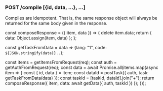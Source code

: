 ### POST /compile [{id, data, ...}, ...]

Compiles are idempotent. That is, the same response object will always be
returned for the same body given in the response.

const composeResponse = ({ item, data }) => {
  delete item.data;
  return { data: Object.assign(item, data) };
};

const getTaskFromData = data => {lang: "1", code: `${JSON.stringify(data)}..`};

const items = getItemsFromRequest(req);
const auth = getAuthFromRequest(req);
const data = await Promise.all(items.map(async item => {
  const { id, data } = item;
  const dataId = postTask({ auth, task: getTaskFromData(data) });
  const taskId = [taskId, dataId].join("+");
  return composeResponse({ item, data: await getData({ auth, taskId }) });
}));
